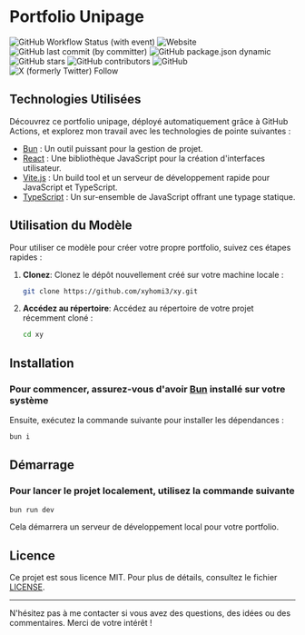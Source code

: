 # Portfolio Unipage

![GitHub Workflow Status (with event)](https://img.shields.io/github/actions/workflow/status/xyhomi3/XY/deploy.yml)
![Website](https://img.shields.io/website?url=https%3A%2F%2Fxyhomi3.github.io%2FXY%2F)
![GitHub last commit (by committer)](https://img.shields.io/github/last-commit/xyhomi3/xy)
![GitHub package.json dynamic](https://img.shields.io/github/package-json/author/xyhomi3/xy)
![GitHub stars](https://img.shields.io/github/stars/xyhomi3/xy?style=flat-square)
![GitHub contributors](https://img.shields.io/github/contributors/xyhomi3/xy)
![GitHub](https://img.shields.io/github/license/xyhomi3/xy)
![X (formerly Twitter) Follow](https://img.shields.io/twitter/follow/xyhomi3)

## Technologies Utilisées

Découvrez ce portfolio unipage, déployé automatiquement grâce à GitHub Actions, et explorez mon travail avec les technologies de pointe suivantes :

- [Bun](https://bun.sh) : Un outil puissant pour la gestion de projet.
- [React](https://reactjs.org) : Une bibliothèque JavaScript pour la création d'interfaces utilisateur.
- [Vite.js](https://vitejs.dev) : Un build tool et un serveur de développement rapide pour JavaScript et TypeScript.
- [TypeScript](https://www.typescriptlang.org) : Un sur-ensemble de JavaScript offrant une typage statique.

## Utilisation du Modèle

Pour utiliser ce modèle pour créer votre propre portfolio, suivez ces étapes rapides :

1. **Clonez**: Clonez le dépôt nouvellement créé sur votre machine locale :

   ```bash
   git clone https://github.com/xyhomi3/xy.git
   ```

2. **Accédez au répertoire**: Accédez au répertoire de votre projet récemment cloné :

   ```bash
   cd xy
   ```

## Installation

### Pour commencer, assurez-vous d'avoir [Bun](https://bun.sh) installé sur votre système

Ensuite, exécutez la commande suivante pour installer les dépendances :

```bash
bun i
```

## Démarrage

### Pour lancer le projet localement, utilisez la commande suivante

```bash
bun run dev
```

Cela démarrera un serveur de développement local pour votre portfolio.

## Licence

Ce projet est sous licence MIT. Pour plus de détails, consultez le fichier [LICENSE](LICENSE).

---

N'hésitez pas à me contacter si vous avez des questions, des idées ou des commentaires. Merci de votre intérêt !
